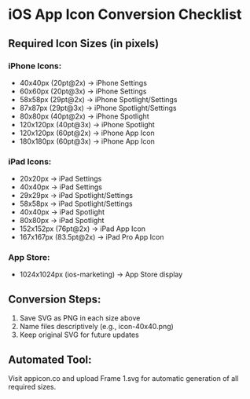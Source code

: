# iOS App Icon Conversion Checklist

## Required Icon Sizes (in pixels)

### iPhone Icons:
- 40x40px (20pt@2x) → iPhone Settings
- 60x60px (20pt@3x) → iPhone Settings  
- 58x58px (29pt@2x) → iPhone Spotlight/Settings
- 87x87px (29pt@3x) → iPhone Spotlight/Settings
- 80x80px (40pt@2x) → iPhone Spotlight
- 120x120px (40pt@3x) → iPhone Spotlight
- 120x120px (60pt@2x) → iPhone App Icon
- 180x180px (60pt@3x) → iPhone App Icon

### iPad Icons:
- 20x20px → iPad Settings
- 40x40px → iPad Settings
- 29x29px → iPad Spotlight/Settings  
- 58x58px → iPad Spotlight/Settings
- 40x40px → iPad Spotlight
- 80x80px → iPad Spotlight
- 152x152px (76pt@2x) → iPad App Icon
- 167x167px (83.5pt@2x) → iPad Pro App Icon

### App Store:
- 1024x1024px (ios-marketing) → App Store display

## Conversion Steps:

1. Save SVG as PNG in each size above
2. Name files descriptively (e.g., icon-40x40.png)
3. Keep original SVG for future updates

## Automated Tool:
Visit appicon.co and upload Frame 1.svg for automatic generation of all required sizes.
